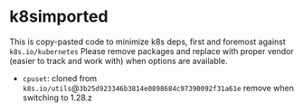 # k8simported

This is copy-pasted code to minimize k8s deps, first and foremost against `k8s.io/kubernetes`
Please remove packages and replace with proper vendor (easier to track and work with) when
options are available.

- `cpuset`: cloned from `k8s.io/utils`@`3b25d923346b3814e0898684c97390092f31a61e` remove when switching to 1.28.z
